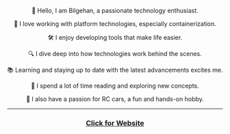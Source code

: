 
<p align="center">🖖 Hello, I am Bilgehan, a passionate technology enthusiast.<p/>

<p align="center">🧱 I love working with platform technologies, especially containerization.<p/>

<p align="center">🛠️ I enjoy developing tools that make life easier.<p/>

<p align="center">🔍 I dive deep into how technologies work behind the scenes.<p/>

<p align="center">📚 Learning and staying up to date with the latest advancements excites me.<p/>

<p align="center">🧠 I spend a lot of time reading and exploring new concepts.<p/>

<p align="center">🚗 I also have a passion for RC cars, a fun and hands-on hobby.<p/>


---
<h3 align="center">
<a href="https://bilgehannal.com"> Click for Website </a> 
</h3>

